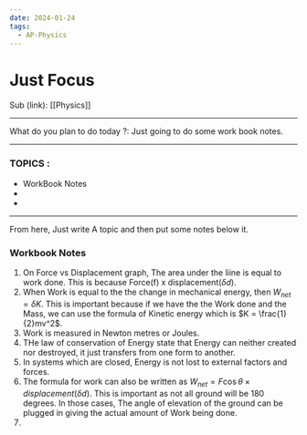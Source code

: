 ```yaml
---
date: 2024-01-24
tags:
  - AP-Physics
---
```


# Just Focus

Sub (link): [[Physics]]

---
What do you plan to do today ?: 
Just going to do some work book notes.


---
### TOPICS : 
* WorkBook Notes
* 
* 
---
From here, Just write A topic and then put some notes below it. 

 ### Workbook Notes 

1.  On Force vs Displacement graph, The area under the liine is equal to work done. This is because Force(f) x displacement($\delta d$).
2. When Work is equal to the the change in mechanical energy, then $W_{net} = \delta K$. This is important because if we have the the Work done and the Mass, we can use the formula of Kinetic energy which is $K = \frac{1}{2}mv^2$.
3. Work is measured in Newton metres or Joules. 
4. THe law of conservation of Energy state that Energy can neither created nor destroyed, it just transfers from one form to another. 
5. In systems which are closed, Energy is not lost to external factors and forces.
6. The formula for work can also be written as $W_{net} = F\cos \theta \times displacement(\delta d)$. This is important as not all ground will be 180 degrees. In those cases,  The angle of elevation of the ground can be plugged in giving the actual amount of Work being done. 
7. 


